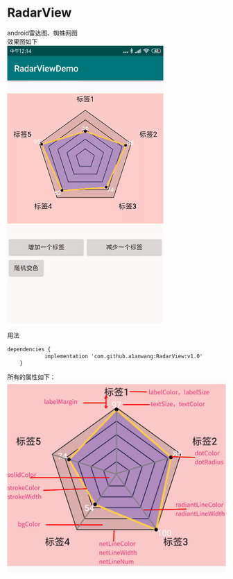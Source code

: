 # RadarView
android雷达图、蜘蛛网图   
效果图如下  
 ![](https://github.com/a1anwang/RadarView/blob/master/preview.gif)

用法
```
dependencies {
	        implementation 'com.github.a1anwang:RadarView:v1.0'
	}
```
所有的属性如下：
 ![](https://github.com/a1anwang/RadarView/blob/master/preview2.png)

